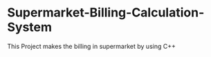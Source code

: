 # Supermarket-Billing-Calculation-System
 This Project makes the billing in supermarket by using C++

